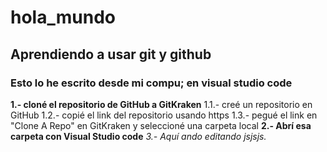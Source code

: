 # hola_mundo
## Aprendiendo a usar git y github

### Esto lo he escrito desde mi compu; en visual studio code
**1.- cloné el repositorio de GitHub a GitKraken**
1.1.- creé un repositorio en GitHub
1.2.- copié el link del repositorio usando https
1.3.- pegué el link en "Clone A Repo" en GitKraken
        y seleccioné una carpeta local
**2.- Abrí esa carpeta con Visual Studio code**
*3.- Aquí ando editando jsjsjs.*
